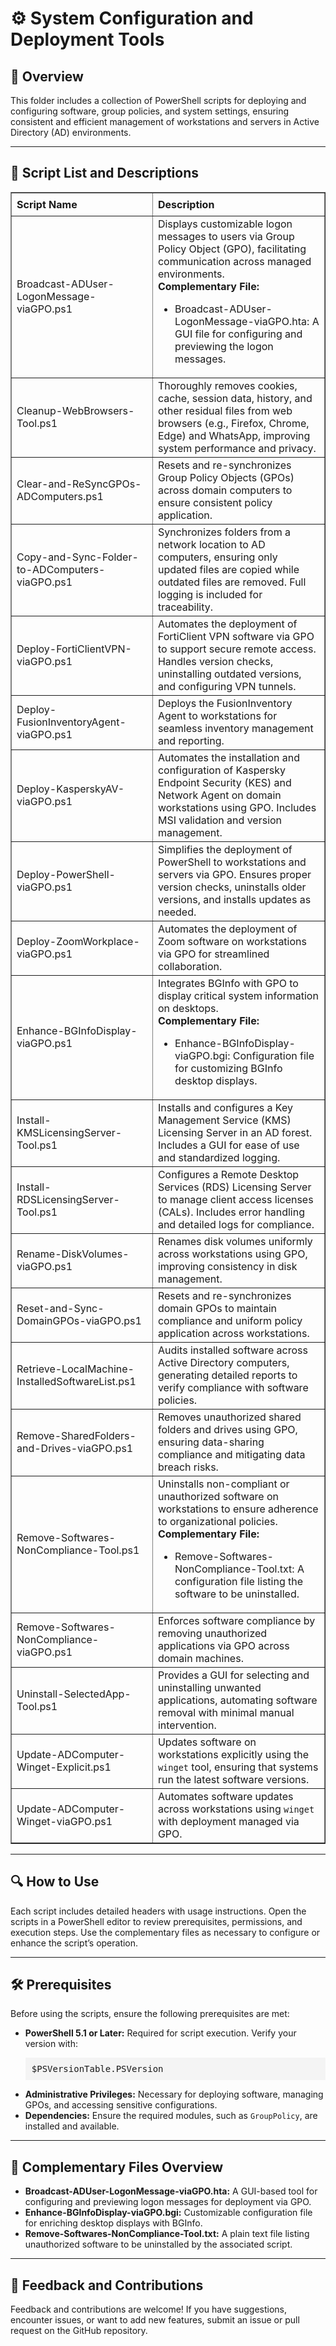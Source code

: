 <div>
  <h1>⚙️ System Configuration and Deployment Tools</h1>

  <h2>📄 Overview</h2>
  <p>
    This folder includes a collection of PowerShell scripts for deploying and configuring software, group policies, and system settings, ensuring consistent and efficient management of workstations and servers in Active Directory (AD) environments.
  </p>

  <hr />

  <h2>📜 Script List and Descriptions</h2>
  <table border="1" style="border-collapse: collapse; width: 100%;">
    <thead>
      <tr>
        <th style="padding: 8px; text-align: left;">Script Name</th>
        <th style="padding: 8px; text-align: left;">Description</th>
      </tr>
    </thead>
    <tbody>
      <tr>
        <td>Broadcast-ADUser-LogonMessage-viaGPO.ps1</td>
        <td>
          Displays customizable logon messages to users via Group Policy Object (GPO), facilitating communication across managed environments.
          <br /><strong>Complementary File:</strong>
          <ul>
            <li>Broadcast-ADUser-LogonMessage-viaGPO.hta: A GUI file for configuring and previewing the logon messages.</li>
          </ul>
        </td>
      </tr>
      <tr>
        <td>Cleanup-WebBrowsers-Tool.ps1</td>
        <td>
          Thoroughly removes cookies, cache, session data, history, and other residual files from web browsers (e.g., Firefox, Chrome, Edge) and WhatsApp, improving system performance and privacy.
        </td>
      </tr>
      <tr>
        <td>Clear-and-ReSyncGPOs-ADComputers.ps1</td>
        <td>
          Resets and re-synchronizes Group Policy Objects (GPOs) across domain computers to ensure consistent policy application.
        </td>
      </tr>
      <tr>
        <td>Copy-and-Sync-Folder-to-ADComputers-viaGPO.ps1</td>
        <td>
          Synchronizes folders from a network location to AD computers, ensuring only updated files are copied while outdated files are removed. Full logging is included for traceability.
        </td>
      </tr>
      <tr>
        <td>Deploy-FortiClientVPN-viaGPO.ps1</td>
        <td>
          Automates the deployment of FortiClient VPN software via GPO to support secure remote access. Handles version checks, uninstalling outdated versions, and configuring VPN tunnels.
        </td>
      </tr>
      <tr>
        <td>Deploy-FusionInventoryAgent-viaGPO.ps1</td>
        <td>
          Deploys the FusionInventory Agent to workstations for seamless inventory management and reporting.
        </td>
      </tr>
      <tr>
        <td>Deploy-KasperskyAV-viaGPO.ps1</td>
        <td>
          Automates the installation and configuration of Kaspersky Endpoint Security (KES) and Network Agent on domain workstations using GPO. Includes MSI validation and version management.
        </td>
      </tr>
      <tr>
        <td>Deploy-PowerShell-viaGPO.ps1</td>
        <td>
          Simplifies the deployment of PowerShell to workstations and servers via GPO. Ensures proper version checks, uninstalls older versions, and installs updates as needed.
        </td>
      </tr>
      <tr>
        <td>Deploy-ZoomWorkplace-viaGPO.ps1</td>
        <td>
          Automates the deployment of Zoom software on workstations via GPO for streamlined collaboration.
        </td>
      </tr>
      <tr>
        <td>Enhance-BGInfoDisplay-viaGPO.ps1</td>
        <td>
          Integrates BGInfo with GPO to display critical system information on desktops.
          <br /><strong>Complementary File:</strong>
          <ul>
            <li>Enhance-BGInfoDisplay-viaGPO.bgi: Configuration file for customizing BGInfo desktop displays.</li>
          </ul>
        </td>
      </tr>
      <tr>
        <td>Install-KMSLicensingServer-Tool.ps1</td>
        <td>
          Installs and configures a Key Management Service (KMS) Licensing Server in an AD forest. Includes a GUI for ease of use and standardized logging.
        </td>
      </tr>
      <tr>
        <td>Install-RDSLicensingServer-Tool.ps1</td>
        <td>
          Configures a Remote Desktop Services (RDS) Licensing Server to manage client access licenses (CALs). Includes error handling and detailed logs for compliance.
        </td>
      </tr>
      <tr>
        <td>Rename-DiskVolumes-viaGPO.ps1</td>
        <td>
          Renames disk volumes uniformly across workstations using GPO, improving consistency in disk management.
        </td>
      </tr>
      <tr>
        <td>Reset-and-Sync-DomainGPOs-viaGPO.ps1</td>
        <td>
          Resets and re-synchronizes domain GPOs to maintain compliance and uniform policy application across workstations.
        </td>
      </tr>
      <tr>
        <td>Retrieve-LocalMachine-InstalledSoftwareList.ps1</td>
        <td>
          Audits installed software across Active Directory computers, generating detailed reports to verify compliance with software policies.
        </td>
      </tr>
      <tr>
        <td>Remove-SharedFolders-and-Drives-viaGPO.ps1</td>
        <td>
          Removes unauthorized shared folders and drives using GPO, ensuring data-sharing compliance and mitigating data breach risks.
        </td>
      </tr>
      <tr>
        <td>Remove-Softwares-NonCompliance-Tool.ps1</td>
        <td>
          Uninstalls non-compliant or unauthorized software on workstations to ensure adherence to organizational policies.
          <br /><strong>Complementary File:</strong>
          <ul>
            <li>Remove-Softwares-NonCompliance-Tool.txt: A configuration file listing the software to be uninstalled.</li>
          </ul>
        </td>
      </tr>
      <tr>
        <td>Remove-Softwares-NonCompliance-viaGPO.ps1</td>
        <td>
          Enforces software compliance by removing unauthorized applications via GPO across domain machines.
        </td>
      </tr>
      <tr>
        <td>Uninstall-SelectedApp-Tool.ps1</td>
        <td>
          Provides a GUI for selecting and uninstalling unwanted applications, automating software removal with minimal manual intervention.
        </td>
      </tr>
      <tr>
        <td>Update-ADComputer-Winget-Explicit.ps1</td>
        <td>
          Updates software on workstations explicitly using the <code>winget</code> tool, ensuring that systems run the latest software versions.
        </td>
      </tr>
      <tr>
        <td>Update-ADComputer-Winget-viaGPO.ps1</td>
        <td>
          Automates software updates across workstations using <code>winget</code> with deployment managed via GPO.
        </td>
      </tr>
    </tbody>
  </table>

  <hr />

  <h2>🔍 How to Use</h2>
  <p>
    Each script includes detailed headers with usage instructions. Open the scripts in a PowerShell editor to review prerequisites, permissions, and execution steps. Use the complementary files as necessary to configure or enhance the script’s operation.
  </p>

  <hr />

  <h2>🛠️ Prerequisites</h2>
  <p>
    Before using the scripts, ensure the following prerequisites are met:
  </p>
  <ul>
    <li>
      <strong>PowerShell 5.1 or Later:</strong> Required for script execution. Verify your version with:
      <pre style="background: #f4f4f4; padding: 10px;">$PSVersionTable.PSVersion</pre>
    </li>
    <li>
      <strong>Administrative Privileges:</strong> Necessary for deploying software, managing GPOs, and accessing sensitive configurations.
    </li>
    <li>
      <strong>Dependencies:</strong> Ensure the required modules, such as <code>GroupPolicy</code>, are installed and available.
    </li>
  </ul>

  <hr />

  <h2>📄 Complementary Files Overview</h2>
  <ul>
    <li><strong>Broadcast-ADUser-LogonMessage-viaGPO.hta:</strong> A GUI-based tool for configuring and previewing logon messages for deployment via GPO.</li>
    <li><strong>Enhance-BGInfoDisplay-viaGPO.bgi:</strong> Customizable configuration file for enriching desktop displays with BGInfo.</li>
    <li><strong>Remove-Softwares-NonCompliance-Tool.txt:</strong> A plain text file listing unauthorized software to be uninstalled by the associated script.</li>
  </ul>

  <hr />

  <h2>📣 Feedback and Contributions</h2>
  <p>
    Feedback and contributions are welcome! If you have suggestions, encounter issues, or want to add new features, submit an issue or pull request on the GitHub repository.
  </p>
</div>
